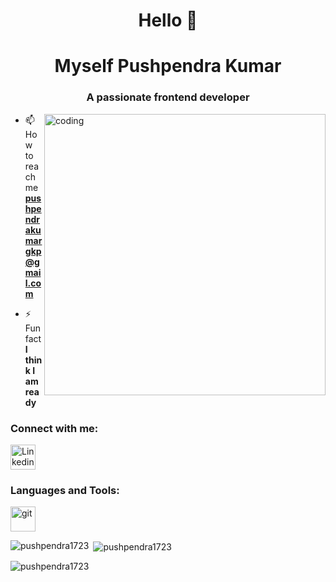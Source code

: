 
<h1 align="center">Hello 👋</h1>
<h1 align="center">Myself Pushpendra Kumar</h1>
<h3 align="center">A passionate frontend developer</h3>

<img align="right" alt="coding" width="450" src="https://mir-s3-cdn-cf.behance.net/project_modules/max_1200/06f21a161921919.63cd7887d0a70.gif">


- 📫 How to reach me **pushpendrakumargkp@gmail.com**

- ⚡ Fun fact **I think I am ready**

<h3 align="left">Connect with me:</h3>
<p align="left">
  <a href="https://git-scm.com/" target="_blank" rel="noreferrer">
    <img src="https://www.google.com/imgres?imgurl=https%3A%2F%2Fplay-lh.googleusercontent.com%2FkMofEFLjobZy_bCuaiDogzBcUT-dz3BBbOrIEjJ-hqOabjK8ieuevGe6wlTD15QzOqw&tbnid=f084GhCClOHCNM&vet=12ahUKEwi6_fXg_o2BAxWH5TgGHbs_AVwQMygBegQIARBW..i&imgrefurl=https%3A%2F%2Fplay.google.com%2Fstore%2Fapps%2Fdetails%3Fid%3Dcom.linkedin.android%26hl%3Den_US&docid=2b8G0Orj3IjoBM&w=512&h=512&q=linkedin&ved=2ahUKEwi6_fXg_o2BAxWH5TgGHbs_AVwQMygBegQIARBW" alt="Linkedin" width="40" height="40"/> </a> 
</p>

<h3 align="left">Languages and Tools:</h3>
<p align="left"> 
    
  
    
 
    
  <a href="https://git-scm.com/" target="_blank" rel="noreferrer">
    <img src="https://www.vectorlogo.zone/logos/git-scm/git-scm-icon.svg" alt="git" width="40" height="40"/> </a> 
    
 


    

<p><img align="left" src="https://github-readme-stats.vercel.app/api/top-langs?username=pushpendra1723&show_icons=true&locale=en&layout=compact" alt="pushpendra1723" /></p>

<p>&nbsp;<img align="center" src="https://github-readme-stats.vercel.app/api?username=pushpendra1723&show_icons=true&locale=en" alt="pushpendra1723" /></p>

<p><img align="center" src="https://github-readme-streak-stats.herokuapp.com/?user=pushpendra1723&" alt="pushpendra1723" /></p>
